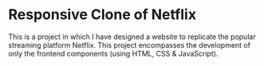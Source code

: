 # Responsive Clone of Netflix
This is a project in which I have designed a website to replicate the popular streaming platform Netflix. This project encompasses the development of only the frontend components (using HTML, CSS &amp; JavaScript).
